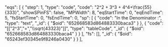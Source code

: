 
  "eqs": [
    {
      "step": 1,
      "type": "code",
      "code": "2^2 + 3^3 + 4^4+\\frac{55}{333}",
      "showSPinFS": false,
      "MPWidth": 8,
      "eqStartTime": 0,
      "eqEndTime": 5,
      "fsStartTime": 0,
      "fsEndTime": 0,
      "sp": [
        {
          "code": "In the Denominator :",
          "type": "text",
          "_id": {
            "$oid": "652668583d864883330baca3"
          }
        },
        {
          "code": "[[\"2^3\",\"=\",\"\\\\sqrt{43323}\"]]",
          "type": "tableCode",
          "_id": {
            "$oid": "652668583d864883330baca4"
          }
        }
      ],
      "fs": [],
      "_id": {
        "$oid": "65243ef30345e9f8246a0430"
      }
    }
  ],
 